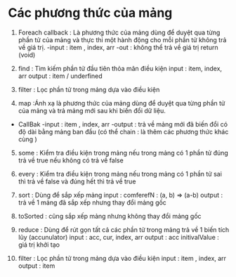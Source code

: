 # Các phương thức của mảng

1. Foreach callback : Là phương thức của mảng dùng để duyệt qua từng phần tử của mảng và thực thi một hành động cho mỗi phần tử không trả về giá trị.
   -input : item , index, arr
   -out : không thể trả về giá trị return (void)

2. find : Tìm kiếm phần tử đầu tiên thỏa mãn điều kiện
   input : item, index, arr
   output : item / underfined
3. filter : Lọc phần tử trong mảng dựa vào điều kiện
4. map :Ánh xạ là phương thức của mảng dùng để duyệt qua từng phần tử của mảng và trả mảng mới sau khi biến đổi dữ liệu.

- CallBak
  -input : item , index, arr
  -output : trả về mảng mới đã biến đổi có độ dài bằng mảng ban đầu (có thể chain : là thêm các phương thức khác cùng )

5. some : Kiểm tra điều kiện trong mảng nếu trong mảng có 1 phần tử đúng trả về true nếu không có trả về false
6. every : Kiểm tra điều kiện trong mảng nếu trong mảng có 1 phần tử sai thì trả về false và đúng hết thì trả về true

7. sort : Dùng để sắp xếp mảng
   input : comferefN : (a, b) => (a-b)
   output : trả về 1 mảng đã sắp xếp nhưng thay đổi mảng gốc
8. toSorted : cũng sắp xếp mảng nhưng không thay đổi mảng gốc
9. reduce : Dùng để rút gọn tất cả các phần tử trong mảng trả về 1 biến tích lũy (accunulator)
   input : acc, cur, index, arr
   output : acc
   initivalValue : giá trị khởi tạo
10. filter : Lọc phần tử trong mảng dựa vào điều kiện
    input : item , index, arr
    output : item
